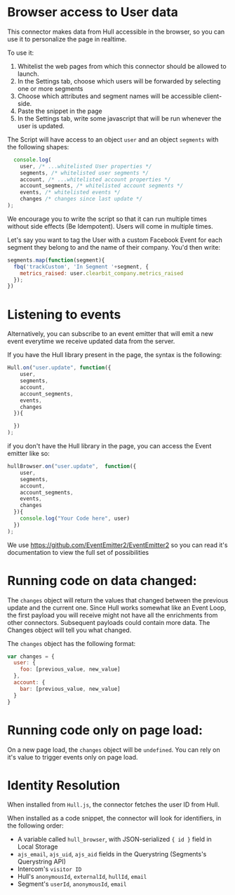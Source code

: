 # Browser access to User data

This connector makes data from Hull accessible in the browser,
so you can use it to personalize the page in realtime.

To use it:

1. Whitelist the web pages from which this connector should be allowed to launch.
1. In the Settings tab, choose which users will be forwarded by selecting one or more segments
2. Choose which attributes and segment names will be accessible client-side.
3. Paste the snippet in the page
4. In the Settings tab, write some javascript that will be run whenever the user is updated.

The Script will have access to an object `user` and an object `segments` with the following shapes:

```javascript
  console.log(
    user, /* ...whitelisted User properties */
    segments, /* whitelisted user segments */
    account, /* ...whitelisted account properties */
    account_segments, /* whitelisted account segments */
    events, /* whitelisted events */
    changes /* changes since last update */
);
```


We encourage you to write the script so that it can run multiple times without side effects (Be Idempotent). Users will come in multiple times.

Let's say you want to tag the User with a custom Facebook Event for each segment they belong to and the name of their company.
You'd then write:

```js
segments.map(function(segment){
  fbq('trackCustom', 'In Segment '+segment, {
    metrics_raised: user.clearbit_company.metrics_raised
  });
})
```

# Listening to events

Alternatively, you can subscribe to an event emitter that will emit a new event everytime we receive updated data from the server.

If you have the Hull library present in the page, the syntax is the following:

```js
Hull.on("user.update", function({
    user,
    segments,
    account,
    account_segments,
    events,
    changes
  }){

  })
);
```

if you don't have the Hull library in the page, you can access the Event emitter like so:

```js
hullBrowser.on("user.update",  function({
    user,
    segments,
    account,
    account_segments,
    events,
    changes
  }){
    console.log("Your Code here", user)
  })
);
```

We use https://github.com/EventEmitter2/EventEmitter2 so you can read it's documentation to view the full set of possibilities

# Running code on data changed:

The `changes` object will return the values that changed between the previous update and the current one.
Since Hull works somewhat like an Event Loop, the first payload you will receive might not have all the enrichments from other connectors. Subsequent payloads could contain more data. The Changes object will tell you what changed.

The `changes` object has the following format:

```js
var changes = {
  user: {
    foo: [previous_value, new_value]
  },
  account: {
    bar: [previous_value, new_value]
  }
}
```

# Running code only on page load:

On a new page load, the `changes` object will be `undefined`. You can rely on it's value to trigger events only on page load.

# Identity Resolution

When installed from `Hull.js`, the connector fetches the user ID from Hull.

When installed as a code snippet, the connector will look for identifiers, in the following order:

- A variable called `hull_browser`, with JSON-serialized `{ id }` field in Local Storage
- `ajs_email`, `ajs_uid`, `ajs_aid` fields in the Querystring (Segments's Querystring API)
- Intercom's `visitor ID`
- Hull's `anonymousId`, `externalId`, `hullId`, `email`
- Segment's `userId`, `anonymousId`, `email`
